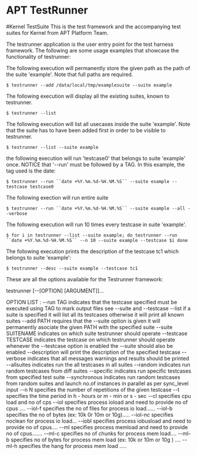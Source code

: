 APT TestRunner
======================
#Kernel TestSuite 
This is the test framework and the accompanying test suites for Kernel from APT Platform Team.

The testrunner application is the user entry point for the test harness framework.
The following are some usage examples that showcase the functionality of testrunner:

The following execution will permanently store the given path as the path of the suite 'example'. Note that full paths are
required.

`$ testrunner --add /data/local/tmp/examplesuite --suite example`

The following execution will display all the existing suites, known to testrunner.

`$ testrunner --list`

The following execution will list all usecases inside the suite 'example'. Note that the suite has to have been added first in order to be visible to testrunner.

`$ testrunner --list --suite example`

the following execution will run 'testcase0' that belongs to suite 'example' once. NOTICE that '--run' must be followed by a TAG. In this example, the tag used is the date:

`$ testrunner --run ``date +%Y.%m.%d-%H.%M.%S`` --suite example --testcase testcase0`

The following exection will run entire suite

`$ testrunner --run ``date +%Y.%m.%d-%H.%M.%S`` --suite example --all --verbose`

The following execution will run 10 times every testcase in suite 'example'.

`$ for i in testrunner --list --suite example; do
  testrunner --run ``date +%Y.%m.%d-%H.%M.%S`` --n 10 --suite example --testcase $i
  done`

The following execution prints the description of the testcase tc1 which belongs to suite 'example':

`$ testrunner --desc --suite example --testcase tc1`

These are all the options available for the Testrunner framework:

testrunner [--[OPTION] [ARGUMENT]]...

OPTION LIST :
--run TAG       indicates that the testcase specified must be executed using TAG to mark output files
                        see --suite and --testcase
--list  if a suite is specified it will list all its testcases
                        otherwise it will print all known suites
--add PATH       requires that the --suite option is given
                         it will permanently asociate the given PATH with the specified suite
--suite SUITENAME        indicates on which suite testrunner should operate
--testcase TESTCASE      indicates the testcase on which testrunner should operate
                         whenever the --testcase option is enabled the --suite should also be enabled
--description    will print the description of the specified testcase
--verbose        indicates that all messages warnings and results should be printed
--allsuites      indicates run the all testcases in all suites
--random         indicates run random testcases from diff suites
--specific       indicates run specific testcases from specified test suite
--synchronous    indicates run random testcases from random suites and launch no.of instances in parallel as per sync_level input
--n N    specifies the number of repetitions of the given testcase
--t      specifies the time period in h - hours or m - min or s - sec
--cl     specifies cpu load and no of cps
--iol    specifies process  ioload and need to provide no of cpus ....
--iol-f          specifies the no of files for process io load......
--iol-b          specifies the no of bytes  (ex: 10k 0r 10m or 10g).....
--iol-nc         specifies noclean for process io load...
--iobl   specifies process iobusload and need to provide no of cpus....
--ml     specifies process memload and need to provide no of cpus.......
--ml-c   specifies  no of chunks for process mem load....
--ml-b   specifies no of bytes for process mem load (ex: 10k or 10m or 10g )  ....
--ml-h           specifies the hang for process mem load .....
